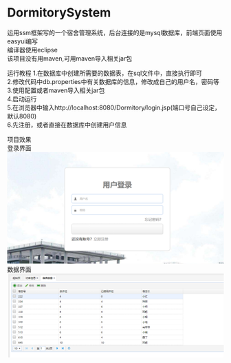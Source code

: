 # DormitorySystem
运用ssm框架写的一个宿舍管理系统，后台连接的是mysql数据库，前端页面使用easyui编写  
编译器使用eclipse  
该项目没有用maven,可用maven导入相关jar包  

运行教程
1.在数据库中创建所需要的数据表，在sql文件中，直接执行即可  
2.修改代码中db.properties中有关数据库的信息，修改成自己的用户名，密码等  
3.使用配置或者maven导入相关jar包  
4.启动运行  
5.在浏览器中输入http://localhost:8080/Dormitory/login.jsp(端口号自己设定，默认8080)  
6.先注册，或者直接在数据库中创建用户信息  

项目效果  
登录界面  
 ![image](https://github.com/lengbingbin/Dormitory/blob/master/login.png)  
数据界面  
 ![image](https://github.com/lengbingbin/Dormitory/blob/master/index.png)  
